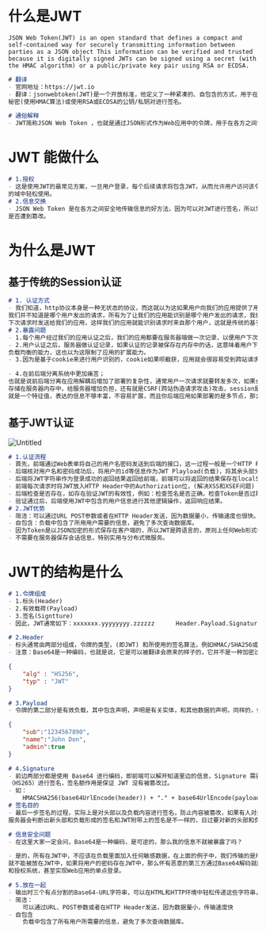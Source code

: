 # 什么是JWT


    JSON Web Token(JWT) is an open standard that defines a compact and self-contained way for securely transmitting information between parties as a JSON object This information can be verified and trusted because it is digitally signed JWTs can be signed using a secret (with the HMAC algorithm) or a public/private key pair using RSA or ECDSA.

```markdown
# 翻译
- 官网地址：https://jwt.io
- 翻译：jsonwebtoken(JWT)是一个开放标准，他定义了一种紧凑的、自包含的方式，用于在各方之间以json对象安全地传输信息，次信息可以验证和信任，因为他是数字签名的，jwt可以使用
秘密(使用HMAC算法)或使用RSA或ECDSA的公钥/私钥对进行签名。

# 通俗解释
- JWT简称JSON Web Token ，也就是通过JSON形式作为Web应用中的令牌，用于在各方之间安全的将信息作为JSON对象传输，在数据传输过程红还可以完成数据加密，签名等相关处理。
```

# JWT 能做什么

```markdown
# 1.授权
- 这是使用JWT的最常见方案，一旦用户登录，每个后续请求将包含JWT，从而允许用户访问该令牌允许的路由，服务和资源，单点登录是当今广泛使用JWT的一项功能，因为它的开销很小并且可以在不同
的域中轻松使用。
# 2.信息交换
- JSON Web Token 是在各方之间安全地传输信息的好方法，因为可以对JWT进行签名，所以您可以确保发件人是他们所说的人，此外，由于签名是使用标头和有效负载计算的，因此您还可以验证内容
是否遭到篡改。
```

# 为什么是JWT

## 基于传统的Session认证

```markdown
# 1. 认证方式
- 我们知道，http协议本身是一种无状态的协议，而这就以为这如果用户向我们的应用提供了用户名和密码来进行用户认证，那么下一次请求时，用户还要再一次进行用户认证才行，因为根据http协议
我们并不知道是哪个用户发出的请求，所有为了让我们的应用能识别是哪个用户发出的请求，我们只能在服务器存储一份用户登录信息，这份登录信息会在响应是传递给浏览器，告诉器保存为cookie，以便
下次请求时发送给我们的应用，这样我们的应用就能识别请求时来自那个用户，这就是传统的基于session认证。
# 2.暴露问题
- 1.每个用户经过我们的应用认证之后，我们的应用都要在服务器端做一次记录，以便用户下次请求的鉴权，通过而言session都是保存在内存中，而随着认证用户的增多，服务器的开销会明显增大。
- 2.用户认证之后，服务器做认证记录，如果认证的记录被保存在内存中的话，这意味着用户下次请求还必须要请求在这台服务器上，这样才能拿到授权的资源，这样在分布式的应用上，相应的限制了
负载均衡的能力，这也以为这限制了应用的扩展能力。
- 3.因为是基于cookie来进行用户识别的，cookie如果呗截获，应用就会很容易受到跨站请求伪造的攻击。

- 4.在前后端分离系统中更加痛苦；
也就是说前后端分离在应用解耦后增加了部署的复杂性，通常用户一次请求就要转发多次，如果session每次携带sessionid到服务器，服务器还要查询用户信息，同时如果用户很多，这些信息通常
存储在服务器内存中，给服务器增加负担，还有就是CSRF(跨站伪造请求攻击)攻击，session是基于cookie进行用户识别的，如果cookie别截获，用户很容易受到跨站伪造工具，还有就是sessionid
就是一个特征值，表达的信息不够丰富，不容易扩展，而且你后端应用如果部署的是多节点，那么就需要实现session共享机制，不方便集群应用。

```

## 基于JWT认证

![Untitled](https://s3-us-west-2.amazonaws.com/secure.notion-static.com/a4885a0f-b253-4be2-8509-664010fe0c1d/Untitled.png)

```markdown
# 1.认证流程
- 首先，前端通过Web表单将自己的用户名密码发送到后端的接口，这一过程一般是一个HTTP POST请求，建议的方式是通过SSL加密的传输（https协议），从而避免敏感信息被嗅探。
- 后端核对用户名和密码成功后，将用户的id等信息作为JWT Playload(负载)，将其余头部分别进行Base64编码拼接后签名，形成一个JWT，形成的JWT就是一个形同lll.xxx.zzz的字符串
- 后端将JWT字符串作为登录成功的返回结果返回给前端，前端可以将返回的结果保存在localStotrge或sessionStorage上，退出登录时前端删除保存的JWT信息即可。
- 前端每次请求时将JWT放入HTTP Header中的Authorization位，(解决XSS和XSEF问题)
- 后端检查是否存在，如存在验证JWT的有效性，例如：检查签名是否正确，检查Token是否过期，检查Token的接收方时候是自己。
- 验证通过后，后端使用JWT中包含的用户信息进行其他逻辑操作，返回响应结果。
# 2.JWT优势
- 简洁：可以通过URL POST参数或者在HTTP Header发送，因为数据量小，传输速度也很快。
- 自包含：负载中包含了所用用户需要的信息，避免了多次查询数据库。
- 因为Token是以JSON加密的形式保存在客户端的，所以JWT是跨语言的，原则上任何Web形式都支持。
- 不需要在服务器保存会话信息，特别实用与分布式微服务。
```

# JWT的结构是什么

```markdown
# 1.令牌组成
- 1.标头(Header)
- 2.有效载荷(Payload)
- 3.签名(Signtture)
- 因此，JWT通常如下：xxxxxxx.yyyyyyyy.zzzzzz      Header.Payload.Signature
```

```markdown
# 2.Header
- 标头通常由两部分组成，令牌的类型，(即JWT) 和所使用的签名算法，例如HMAC/SHA256或RSA，它会实用Base64 编码组成JWT结构的第一部分。
- 注意：Base64是一种编码，也就是说，它是可以被翻译会原来的样子的，它并不是一种加密过程。
```

```json
{
	"alg" : "HS256",
	"typ" : "JWT"
}
```

```markdown
# 3.Payload
- 令牌的第二部分是有效负载，其中包含声明，声明是有关实体，和其他数据的声明，同样的，他会实用Base64编码组成 JWT结构的第二部分。
```

```json
{
	"sub":"1234567890",
	"name":"John Don",
	"admin":true
}
```

```markdown
# 4.Signature
- 前边两部分都是使用 Base64 进行编码，即前端可以解开知道里边的信息，Signature 需要使用编码后的Header 和 Payload 以及我们提供的一个秘钥，然后使用 Header 中指定的签名算法
（HS265）进行签名，签名额作用是保证 JWT 没有被篡改过。
- 如：
	HMACSHA256(base64UrlEncode(header)) + "." + base64UrlEncode(payload,secret);
# 签名目的
- 最后一步签名的过程，实际上是对头部以及负载内容进行签名，防止内容被篡改，如果有人对头部以及负载的内容解码之后进行修改，在进行编码，最后加上之前头部的签名组合形成形成新的JWT，那么
服务器会判断出新头部和负载形成的签名和JWT附带上的签名是不一样的，日过要对新的头部和负载进行签名，在不知道服务器加密是用的秘钥的话，的出来的签名是不一样的。

# 信息安全问题
- 在这里大家一定会问，Base64是一种编码，是可逆的，那么我的信息不就被暴露了吗？

- 是的，所有在JWT中，不应该在负载里面加入任何敏感数据，在上面的例子中，我们传输的是用户的 User ID，这个值实际上不是什么敏感内容，一般情况下被知道也是安全的，但是像密码这样的内容
就不能被放在JWT中，如果将用户的密码存在JWT中，那么怀有恶意的第三方通过Base64解码就能够很快的知道你的密码，因此JWT适用于想web应用中传递一般费敏感信息，JWT还经常用户设计用户仁恒
和授权系统，甚至实现Web应用的单点登录。
```


```markdown
# 5.放在一起
- 输出时三个有点分割的Base64-URL字符串，可以在HTML和HTTP环境中轻松传递这些字符串，与基于XML的标准相比，他更紧凑。
- 简洁：
	可以通过URL、POST参数或者在HTTP Header发送，因为数据量小，传输速度快
- 自包含
	负载中包含了所有用户所需要的信息，避免了多次查询数据库。
```
